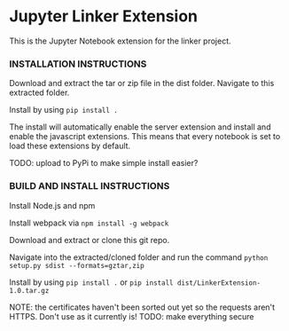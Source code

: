 # Jupyter Linker Extension

This is the Jupyter Notebook extension for the linker project.

### INSTALLATION INSTRUCTIONS

Download and extract the tar or zip file in the dist folder. Navigate to this extracted folder.

Install by using `pip install .`

The install will automatically enable the server extension and install and enable the javascript extensions. This means that every notebook is set to load these extensions by default.

TODO: upload to PyPi to make simple install easier?

### BUILD AND INSTALL INSTRUCTIONS

Install Node.js and npm

Install webpack via `npm install -g webpack`

Download and extract or clone this git repo.

Navigate into the extracted/cloned folder and run the command `python setup.py sdist --formats=gztar,zip`

Install by using `pip install .` or `pip install dist/LinkerExtension-1.0.tar.gz`



NOTE: the certificates haven't been sorted out yet so the requests aren't HTTPS. Don't use as it currently is! TODO: make everything secure 